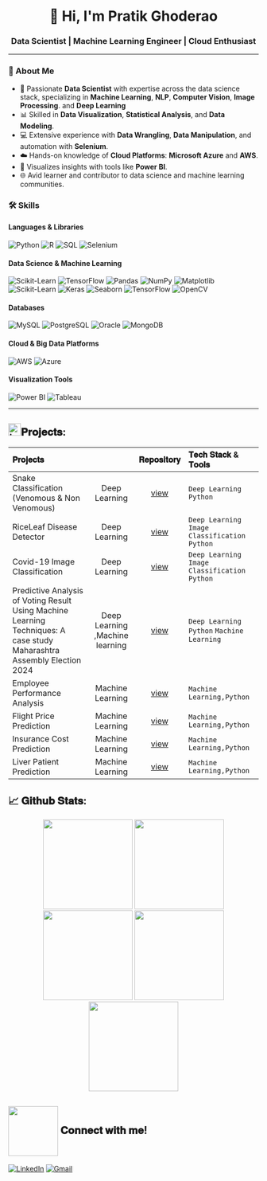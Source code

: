 <h1 align="center">👋 Hi, I'm Pratik Ghoderao</h1>
<h3 align="center">Data Scientist | Machine Learning Engineer | Cloud Enthusiast</h3>

---

### 🌟 About Me

- 🔬 Passionate **Data Scientist** with expertise across the data science stack, specializing in **Machine Learning**, **NLP**, **Computer Vision**, **Image Processing**. and **Deep Learning**
- 📊 Skilled in **Data Visualization**, **Statistical Analysis**, and **Data Modeling**.
- 💻 Extensive experience with **Data Wrangling**, **Data Manipulation**, and automation with **Selenium**.
- ☁️ Hands-on knowledge of **Cloud Platforms**: **Microsoft Azure** and **AWS**.
- 🎨 Visualizes insights with tools like **Power BI**.
- 🌐 Avid learner and contributor to data science and machine learning communities.

### 🛠 Skills

#### **Languages & Libraries**
<p>
  <img src="https://img.shields.io/badge/Python-3776AB?style=for-the-badge&logo=python&logoColor=white" alt="Python" />
  <img src="https://img.shields.io/badge/R-276DC3?style=for-the-badge&logo=r&logoColor=white" alt="R" />
  <img src="https://img.shields.io/badge/SQL-4479A1?style=for-the-badge&logo=postgresql&logoColor=white" alt="SQL" />
  <img src="https://img.shields.io/badge/Selenium-43B02A?style=for-the-badge&logo=selenium&logoColor=white" alt="Selenium" />
</p>

#### **Data Science & Machine Learning**
<p>
  <img src="https://img.shields.io/badge/Scikit--Learn-F7931E?style=for-the-badge&logo=scikit-learn&logoColor=white" alt="Scikit-Learn" />
  <img src="https://img.shields.io/badge/TensorFlow-FF6F00?style=for-the-badge&logo=tensorflow&logoColor=white" alt="TensorFlow" />
  <img src="https://img.shields.io/badge/Pandas-150458?style=for-the-badge&logo=pandas&logoColor=white" alt="Pandas" />
  <img src="https://img.shields.io/badge/Numpy-013243?style=for-the-badge&logo=numpy&logoColor=white" alt="NumPy" />
  <img src="https://img.shields.io/badge/Matplotlib-FF6F00?style=for-the-badge&logo=plotly&logoColor=white" alt="Matplotlib" />
  <img src="https://img.shields.io/badge/Scikit--Learn-F7931E?style=for-the-badge&logo=scikit-learn&logoColor=white" alt="Scikit-Learn" />
  <img src="https://img.shields.io/badge/Keras-D00000?style=for-the-badge&logo=keras&logoColor=white" alt="Keras" />
  <img src="https://img.shields.io/badge/Seaborn-008080?style=for-the-badge" alt="Seaborn" />
  <img src="https://img.shields.io/badge/TensorFlow-FF6F00?style=for-the-badge&logo=tensorflow&logoColor=white" alt="TensorFlow" />
  <img src="https://img.shields.io/badge/OpenCV-5C3EE8?style=for-the-badge&logo=opencv&logoColor=white" alt="OpenCV" />
</p>







#### **Databases**
<p>
  <img src="https://img.shields.io/badge/MySQL-4479A1?style=for-the-badge&logo=mysql&logoColor=white" alt="MySQL" />
  <img src="https://img.shields.io/badge/PostgreSQL-336791?style=for-the-badge&logo=postgresql&logoColor=white" alt="PostgreSQL" />
  <img src="https://img.shields.io/badge/Oracle-F80000?style=for-the-badge&logo=oracle&logoColor=white" alt="Oracle" />
  <img src="https://img.shields.io/badge/MongoDB-47A248?style=for-the-badge&logo=mongodb&logoColor=white" alt="MongoDB" />
</p>

#### **Cloud & Big Data Platforms**
<p>
  <img src="https://img.shields.io/badge/AWS-232F3E?style=for-the-badge&logo=amazon-aws&logoColor=white" alt="AWS" />
  <img src="https://img.shields.io/badge/Azure-0078D4?style=for-the-badge&logo=microsoft-azure&logoColor=white" alt="Azure" />
</p>

#### **Visualization Tools**
<p>
  <img src="https://img.shields.io/badge/Power%20BI-F2C811?style=for-the-badge&logo=power-bi&logoColor=black" alt="Power BI" />
  <img src="https://img.shields.io/badge/Tableau-E97627?style=for-the-badge&logo=tableau&logoColor=white" alt="Tableau" />
</p>

---

##   <img src="https://user-images.githubusercontent.com/74038190/221857969-f37e1717-1470-4fe4-abb5-88b334cf64ea.png" alt="icon of todo list" width="25" />𝐏𝐫𝐨𝐣𝐞𝐜𝐭𝐬: 
| 𝐏𝐫𝐨𝐣𝐞𝐜𝐭𝐬 |  | 𝐑𝐞𝐩𝐨𝐬𝐢𝐭𝐨𝐫𝐲 | 𝐓𝐞𝐜𝐡 𝐒𝐭𝐚𝐜𝐤 & 𝐓𝐨𝐨𝐥𝐬 |
|:---------|:----------:|:----------:|:-------------------|
| Snake Classification (Venomous & Non Venomous)| Deep Learning | [view](https://github.com/pghoderao91/Snake_Classification) |`Deep Learning` `Python`|
| RiceLeaf Disease Detector | Deep Learning   | [view](https://github.com/pghoderao91/Rice_Leaf_Disease) |`Deep Learning` `Image Classification` `Python`|
| Covid-19 Image Classification | Deep Learning   | [view](https://github.com/pghoderao91/COVID-19-Detection-from-Chest-X-rays-using-CNN-VGG-Model) |`Deep Learning` `Image Classification` `Python`|
| Predictive Analysis of Voting Result Using Machine Learning Techniques: A case study Maharashtra Assembly Election 2024| Deep Learning ,Machine learning | [view](https://github.com/pghoderao91/Predictive_Analysis_Upcoming_Election_Mahrashtra-2024) |`Deep Learning` `Python` `Machine Learning`  |  
| Employee Performance Analysis | Machine Learning   | [view](https://github.com/pghoderao91/Employee_Performance_Analysis) |`Machine Learning,Python`  |
| Flight Price Prediction | Machine Learning  | [view](https://github.com/pghoderao91/Flight_Price_Prediction) |`Machine Learning,Python`  |
| Insurance Cost Prediction | Machine Learning  | [view](https://github.com/pghoderao91/Insurance_Cost_Prediction) |`Machine Learning,Python`  |
| Liver Patient Prediction | Machine Learning  | [view](https://github.com/pghoderao91/Indian_liver_Patient_Prediction) |`Machine Learning,Python`  |









## 📈  𝐆𝐢𝐭𝐡𝐮𝐛 𝐒𝐭𝐚𝐭𝐬:
<div align="center">
<img height="180em" src="https://github-profile-summary-cards.vercel.app/api/cards/profile-details?username=pghoderao91&theme=github" />
<img height="180em" src="https://github-profile-summary-cards.vercel.app/api/cards/repos-per-language?username=pghoderao91&theme=github"  />
<img height="180em" src="https://github-profile-summary-cards.vercel.app/api/cards/most-commit-language?username=pghoderao91&theme=github"  />
<img height="180em" src="https://github-profile-summary-cards.vercel.app/api/cards/stats?username=pghoderao91&theme=github"/>
<img height="180em" src="https://github-profile-summary-cards.vercel.app/api/cards/productive-time?username=pghoderao91&theme=github" />
</div>


## <img align="center" src="https://user-images.githubusercontent.com/106914208/213799858-a190b73c-4c67-41af-ade4-028f34ac1611.gif" width="100"> 𝐂𝐨𝐧𝐧𝐞𝐜𝐭 𝐰𝐢𝐭𝐡 𝐦𝐞!

[![LinkedIn](https://img.shields.io/badge/LinkedIn-00C4CC?style=for-the-badge&logo=linkedin&logoColor=black)]([https://www.linkedin.com/in/mukesh-pawar-0ba10114b/](https://www.linkedin.com/in/pratik-ghoderao-471760235/))
[![Gmail](https://img.shields.io/badge/Gmail-FF6B6B?style=for-the-badge&logo=gmail&logoColor=black)](mailto:pghoderao91gmail.com)




